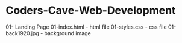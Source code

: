 # Coders-Cave-Web-Development

01- Landing Page
    01-index.html - html file
    01-styles.css - css file
    01-back1920.jpg - background image
